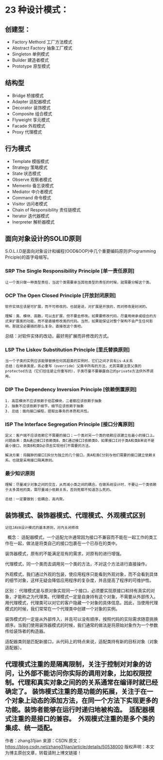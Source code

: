# 23 种设计模式：

## 创建型：
- Factory Methord   工厂方法模式  
- Abstract Factory  抽象工厂模式
- Singleton			单例模式
- Builder			建造者模式
- Prototype			原型模式

## 结构型
- Bridge		桥接模式
- Adapter		适配器模式
- Decorator		装饰模式 
- Composite		组合模式
- Flyweight		享元模式
- Facade		外观模式
- Proxy			代理模式

## 行为模式
- Template      模版模式
- Strategy		策略模式
- State			状态模式
- Observe		观察者模式
- Memento		备忘录模式
- Mediator		中介者模式
- Command		命令模式
- Visitor		访问者模式
- Chain of Responsibility 责任链模式
- Iterator				  迭代器模式
- Inerpreter			  解析器模式




## 面向对象设计的SOLID原则

S.O.L.I.D是面向对象设计和编程(OOD&OOP)中几个重要编码原则(Programming Priciple)的首字母缩写。

### SRP	The Single Responsibility Principle [单一责任原则]
	让一个类只做一种类型责任，当这个类需要承当其他类型的责任的时候，就需要分解这个类。 
### OCP	The Open Closed Principle 			[开放封闭原则]
	软件实体应该是可扩展，而不可修改的。也就是说，对扩展是开放的，而对修改是封闭的。

	理解：类、模块、函数，可以去扩展，但不要去修改。如果要修改代码，尽量用继承或组合的方式来扩展类的功能，而不是直接修改类的代码。当然，如果能保证对整个架构不会产生任何影响，那就没必要搞的那么复杂，直接改这个类吧。

总结：对软件实体的改动，最好用扩展而非修改的方式。
### LSP	The Liskov Substitution Principle	[里氏替换原则]
	当一个子类的实例应该能够替换任何其超类的实例时，它们之间才具有is-A关系 
	总结：在继承类是，务必重写（override）父类中所有的方法，尤其需要注意父类的protected方法（它们往往是让你重写的），子类尽量不要暴露自己的private方法供外界调用。
### DIP	The Dependency Inversion Principle	[依赖倒置原则]

	1. 高层模块不应该依赖于低层模块，二者都应该依赖于抽象 
	2. 抽象不应该依赖于细节，细节应该依赖于抽象 
	3. 总结：面向接口编程，提取出事务的本质和共性。

### ISP	The Interface Segregation Principle	[接口分离原则]

	定义：客户端不应该依赖它不需要的接口；一个类对另一个类的依赖应该建立在最小的接口上。
	问题由来：类A通过接口I依赖类B，类C通过接口I依赖类D，如果接口I对于类A和类B来说不是最小接口，则类B和类D必须去实现他们不需要的方法。

	解决方案：将臃肿的接口I拆分为独立的几个接口，类A和类C分别与他们需要的接口建立依赖关系。也就是采用接口隔离原则。
### 最少知识原则
	理解：尽量减少对象之间的交互，从而减小类之间的耦合。在做系统设计时，不要让一个类依赖于太多其他的类，需尽量减小依赖关系，否则死都不知道怎么死的。

	总结：一定要做到：低耦合、高内聚。


## 装饰模式、装饰器模式、代理模式、外观模式区别
	记住JAVA设计模式的基本原则，对内关闭修改
 
概念：
适配器模式，一个适配允许通常因为接口不兼容而不能在一起工作的类工作在一起，做法是将类自己的接口包裹在一个已存在的类中。


装饰器模式，原有的不能满足现有的需求，对原有的进行增强。


代理模式，同一个类而去调用另一个类的方法，不对这个方法进行直接操作。


外观模式，我们通过外观的包装，使应用程序只能看到外观对象，而不会看到具体的细节对象，这样无疑会降低应用程序的复杂度，并且提高了程序的可维护性。


区别：
代理模式是与原对象实现同一个接口，必须要实现原接口和持有真实的对象，才能称之为代理类。代理模式一定是自身持有这个对象，不需要从外部传入。用代理模式，代理类可以对它的客户隐藏一个对象的具体信息。因此，当使用代理模式的时候，我们常常在一个代理类中创建一个对象的实例。


装饰模式的一定是从外部传入，并且可以没有顺序，按照代码的实际需求随意挑换顺序。当我们使用装饰器模式的时候，我们通常的做法是将原始对象作为一个参数传给装饰者的构造器。


适配器类则是匹配新接口，从代码上的特点来说，适配类持有新的目标对象（对象适配器）。


代理模式注重的是隔离限制，关注于控制对对象的访问，让外部不能访问你实际的调用对象，比如权限控制。代理和真实对象之间的的关系通常在编译时就已经确定了。
装饰模式注重的是功能的拓展，关注于在一个对象上动态的添加方法，在同一个方法下实现更多的功能。装饰者能够在运行时递归地被构造。 
适配器模式注重的是接口的兼容。 
外观模式注重的是多个类的集成、统一适配。
--------------------- 
作者：zhang31jian 
来源：CSDN 
原文：https://blog.csdn.net/zhang31jian/article/details/50538000 
版权声明：本文为博主原创文章，转载请附上博文链接！